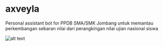 # axveyla
Personal assistant bot for PPDB SMA/SMK Jombang untuk memantau perkembangan sebaran nilai dari perangkingan nilai ujian nasional siswa 

![alt text](https://user-images.githubusercontent.com/12380302/41848463-b03bdc28-78a7-11e8-8ca4-1dcc259451dc.gif)
